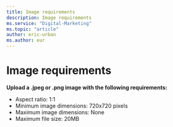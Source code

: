 ```yaml
---
title: Image requirements
description: Image requirements
ms.service: "Digital-Marketing"
ms.topic: "article"
author: eric-urban
ms.author: eur
---
```


# Image requirements

**Upload a .jpeg or .png image with the following requirements:**
- Aspect ratio: 1:1
- Minimum image dimensions: 720x720 pixels
- Maximum image dimensions: None
- Maximum file size: 20MB


